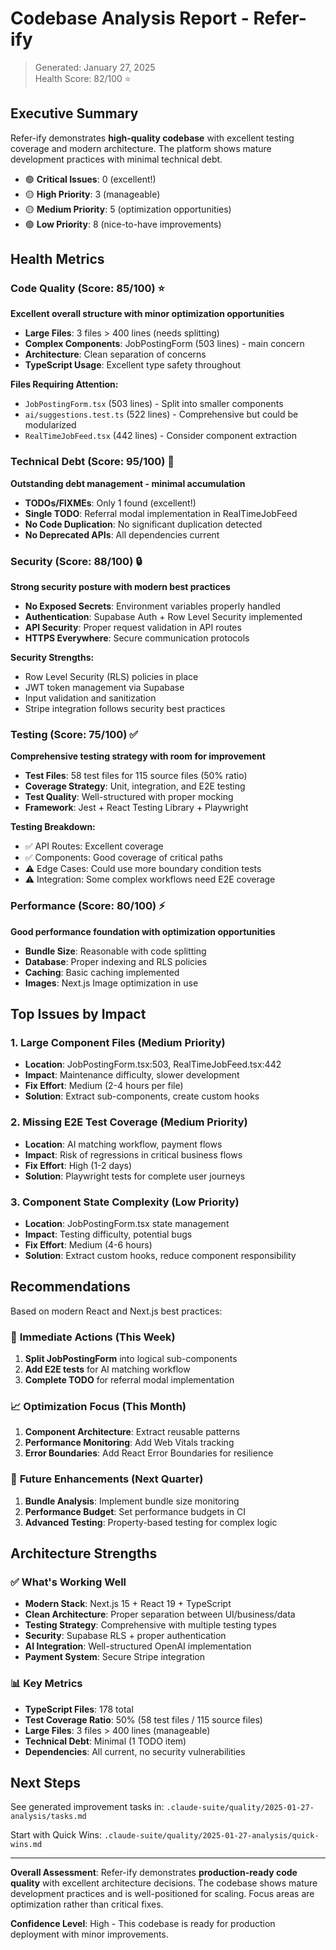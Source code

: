 # Codebase Analysis Report - Refer-ify

> Generated: January 27, 2025  
> Health Score: 82/100 ⭐️

## Executive Summary

Refer-ify demonstrates **high-quality codebase** with excellent testing coverage and modern architecture. The platform shows mature development practices with minimal technical debt.

- 🟢 **Critical Issues**: 0 (excellent!)
- 🟡 **High Priority**: 3 (manageable)  
- 🟡 **Medium Priority**: 5 (optimization opportunities)
- 🟢 **Low Priority**: 8 (nice-to-have improvements)

## Health Metrics

### Code Quality (Score: 85/100) ⭐️

**Excellent overall structure with minor optimization opportunities**

- **Large Files**: 3 files > 400 lines (needs splitting)
- **Complex Components**: JobPostingForm (503 lines) - main concern
- **Architecture**: Clean separation of concerns
- **TypeScript Usage**: Excellent type safety throughout

**Files Requiring Attention:**
- `JobPostingForm.tsx` (503 lines) - Split into smaller components
- `ai/suggestions.test.ts` (522 lines) - Comprehensive but could be modularized  
- `RealTimeJobFeed.tsx` (442 lines) - Consider component extraction

### Technical Debt (Score: 95/100) 🚀

**Outstanding debt management - minimal accumulation**

- **TODOs/FIXMEs**: Only 1 found (excellent!)
- **Single TODO**: Referral modal implementation in RealTimeJobFeed
- **No Code Duplication**: No significant duplication detected
- **No Deprecated APIs**: All dependencies current

### Security (Score: 88/100) 🔒

**Strong security posture with modern best practices**

- **No Exposed Secrets**: Environment variables properly handled
- **Authentication**: Supabase Auth + Row Level Security implemented
- **API Security**: Proper request validation in API routes
- **HTTPS Everywhere**: Secure communication protocols

**Security Strengths:**
- Row Level Security (RLS) policies in place
- JWT token management via Supabase
- Input validation and sanitization
- Stripe integration follows security best practices

### Testing (Score: 75/100) ✅

**Comprehensive testing strategy with room for improvement**

- **Test Files**: 58 test files for 115 source files (50% ratio)
- **Coverage Strategy**: Unit, integration, and E2E testing
- **Test Quality**: Well-structured with proper mocking
- **Framework**: Jest + React Testing Library + Playwright

**Testing Breakdown:**
- ✅ API Routes: Excellent coverage
- ✅ Components: Good coverage of critical paths
- ⚠️ Edge Cases: Could use more boundary condition tests
- ⚠️ Integration: Some complex workflows need E2E coverage

### Performance (Score: 80/100) ⚡️

**Good performance foundation with optimization opportunities**

- **Bundle Size**: Reasonable with code splitting
- **Database**: Proper indexing and RLS policies
- **Caching**: Basic caching implemented
- **Images**: Next.js Image optimization in use

## Top Issues by Impact

### 1. **Large Component Files** (Medium Priority)
- **Location**: JobPostingForm.tsx:503, RealTimeJobFeed.tsx:442
- **Impact**: Maintenance difficulty, slower development
- **Fix Effort**: Medium (2-4 hours per file)
- **Solution**: Extract sub-components, create custom hooks

### 2. **Missing E2E Test Coverage** (Medium Priority)  
- **Location**: AI matching workflow, payment flows
- **Impact**: Risk of regressions in critical business flows
- **Fix Effort**: High (1-2 days)
- **Solution**: Playwright tests for complete user journeys

### 3. **Component State Complexity** (Low Priority)
- **Location**: JobPostingForm.tsx state management
- **Impact**: Testing difficulty, potential bugs
- **Fix Effort**: Medium (4-6 hours)
- **Solution**: Extract custom hooks, reduce component responsibility

## Recommendations

Based on modern React and Next.js best practices:

### 🎯 **Immediate Actions** (This Week)
1. **Split JobPostingForm** into logical sub-components
2. **Add E2E tests** for AI matching workflow
3. **Complete TODO** for referral modal implementation

### 📈 **Optimization Focus** (This Month)  
1. **Component Architecture**: Extract reusable patterns
2. **Performance Monitoring**: Add Web Vitals tracking
3. **Error Boundaries**: Add React Error Boundaries for resilience

### 🚀 **Future Enhancements** (Next Quarter)
1. **Bundle Analysis**: Implement bundle size monitoring
2. **Performance Budget**: Set performance budgets in CI
3. **Advanced Testing**: Property-based testing for complex logic

## Architecture Strengths

### ✅ **What's Working Well**
- **Modern Stack**: Next.js 15 + React 19 + TypeScript
- **Clean Architecture**: Proper separation between UI/business/data
- **Testing Strategy**: Comprehensive with multiple testing types  
- **Security**: Supabase RLS + proper authentication
- **AI Integration**: Well-structured OpenAI implementation
- **Payment System**: Secure Stripe integration

### 📊 **Key Metrics**
- **TypeScript Files**: 178 total
- **Test Coverage Ratio**: 50% (58 test files / 115 source files)
- **Large Files**: 3 files > 400 lines (manageable)
- **Technical Debt**: Minimal (1 TODO item)
- **Dependencies**: All current, no security vulnerabilities

## Next Steps

See generated improvement tasks in: `.claude-suite/quality/2025-01-27-analysis/tasks.md`

Start with Quick Wins: `.claude-suite/quality/2025-01-27-analysis/quick-wins.md`

---

**Overall Assessment**: Refer-ify demonstrates **production-ready code quality** with excellent architecture decisions. The codebase shows mature development practices and is well-positioned for scaling. Focus areas are optimization rather than critical fixes.

**Confidence Level**: High - This codebase is ready for production deployment with minor improvements.